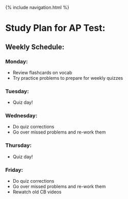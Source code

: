 {% include navigation.html %}

# Study Plan for AP Test:

## Weekly Schedule:

### Monday: 
* Review flashcards on vocab
* Try practice problems to prepare for weekly quizzes

### Tuesday:
* Quiz day!

### Wednesday:
* Do quiz corrections
* Go over missed problems and re-work them

### Thursday:
* Quiz day!

### Friday:
* Do quiz corrections
* Go over missed problems and re-work them
* Rewatch old CB videos
